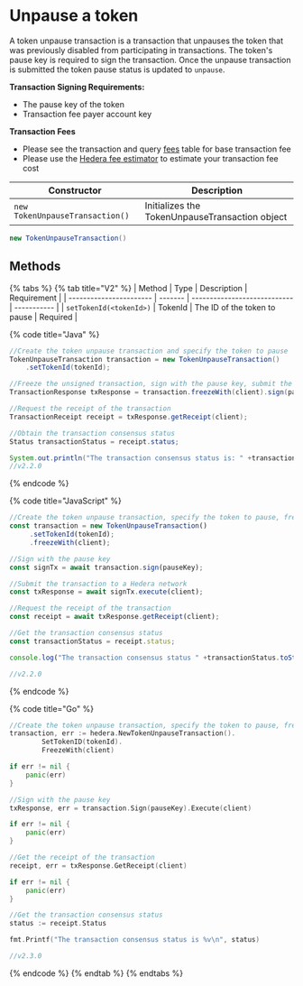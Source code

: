 # Unpause a token

A token unpause transaction is a transaction that unpauses the token that was previously disabled from participating in transactions. The token's pause key is required to sign the transaction. Once the unpause transaction is submitted the token pause status is updated to `unpause`.

**Transaction Signing Requirements:**

* The pause key of the token
* Transaction fee payer account key

**Transaction Fees**

* Please see the transaction and query [fees](../../../mainnet/fees/#transaction-and-query-fees) table for base transaction fee
* Please use the [Hedera fee estimator](https://hedera.com/fees) to estimate your transaction fee cost

| Constructor                     | Description                                    |
| ------------------------------- | ---------------------------------------------- |
| `new TokenUnpauseTransaction()` | Initializes the TokenUnpauseTransaction object |

```java
new TokenUnpauseTransaction()
```

## Methods

{% tabs %}
{% tab title="V2" %}
| Method                  | Type    | Description                  | Requirement |
| ----------------------- | ------- | ---------------------------- | ----------- |
| `setTokenId(<tokenId>)` | TokenId | The ID of the token to pause | Required    |

{% code title="Java" %}
```java
//Create the token unpause transaction and specify the token to pause
TokenUnpauseTransaction transaction = new TokenUnpauseTransaction()
    .setTokenId(tokenId);

//Freeze the unsigned transaction, sign with the pause key, submit the transaction to a Hedera network
TransactionResponse txResponse = transaction.freezeWith(client).sign(pauseKey).execute(client);

//Request the receipt of the transaction
TransactionReceipt receipt = txResponse.getReceipt(client);

//Obtain the transaction consensus status
Status transactionStatus = receipt.status;

System.out.println("The transaction consensus status is: " +transactionStatus);
//v2.2.0
```
{% endcode %}

{% code title="JavaScript" %}
```javascript
//Create the token unpause transaction, specify the token to pause, freeze the unsigned transaction for signing
const transaction = new TokenUnpauseTransaction()
     .setTokenId(tokenId);
     .freezeWith(client);

//Sign with the pause key 
const signTx = await transaction.sign(pauseKey);

//Submit the transaction to a Hedera network    
const txResponse = await signTx.execute(client);

//Request the receipt of the transaction
const receipt = await txResponse.getReceipt(client);

//Get the transaction consensus status
const transactionStatus = receipt.status;

console.log("The transaction consensus status " +transactionStatus.toString());

//v2.2.0
```
{% endcode %}

{% code title="Go" %}
```go
//Create the token unpause transaction, specify the token to pause, freeze the unsigned transaction for signing
transaction, err := hedera.NewTokenUnpauseTransaction().
        SetTokenID(tokenId).
        FreezeWith(client)

if err != nil {
    panic(err)
}

//Sign with the pause key 
txResponse, err = transaction.Sign(pauseKey).Execute(client)

if err != nil {
    panic(err)
}

//Get the receipt of the transaction
receipt, err = txResponse.GetReceipt(client)

if err != nil {
    panic(err)
}

//Get the transaction consensus status
status := receipt.Status

fmt.Printf("The transaction consensus status is %v\n", status)

//v2.3.0
```
{% endcode %}
{% endtab %}
{% endtabs %}
